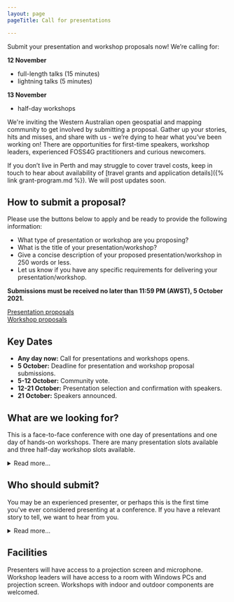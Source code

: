 ```yaml
---
layout: page
pageTitle: Call for presentations

---
```


Submit your presentation and workshop proposals now! We’re calling for:


**12 November**
- full-length talks (15 minutes)
- lightning talks (5 minutes)

**13 November**
- half-day workshops

We're inviting the Western Australian open geospatial and mapping community to get involved by submitting a proposal. Gather up your stories, hits and misses, and share with us - we’re dying to hear what you’ve been working on! There are opportunities for first-time speakers, workshop leaders, experienced FOSS4G practitioners and curious newcomers. 

If you don’t live in Perth and may struggle to cover travel costs, keep in touch to hear about availability of [travel grants and application details]({% link grant-program.md %}). We will post updates soon. 

## How to submit a proposal?

Please use the buttons below to apply and be ready to provide the following information:

- What type of presentation or workshop are you proposing?
- What is the title of your presentation/workshop?
- Give a concise description of your proposed presentation/workshop in 250 words or less.
- Let us know if you have any specific requirements for delivering your presentation/workshop.

**Submissions must be received no later than 11:59 PM (AWST), 5 October 2021.**

<div class="submit-button">
    <div class="button_wrapper center">
    <a href="https://docs.google.com/forms/d/e/1FAIpQLSdE3TOQr_VoQRZDxIP9kWNa_2YQ-bbyPyN3oPiyi4BoAVnAaw/viewform?usp=sf_link" class="btn" target="_blank">Presentation proposals</a>
    </div>
    <div class="button_wrapper center">
    <a href="https://docs.google.com/forms/d/e/1FAIpQLSd5mfXhxbSUP_yJ68OQmgXSV6DRRHwQfaEb_Y96U3Z5OrnpUw/viewform?usp=sf_link" class="btn" target="_blank">Workshop proposals</a>
    </div>
</div>

## Key Dates

* **Any day now:** Call for presentations and workshops opens.
* **5 October:** Deadline for presentation and workshop proposal submissions.
* **5-12 October:** Community vote.
* **12-21 October:** Presentation selection and confirmation with speakers.
* **21 October:** Speakers announced.

## What are we looking for?

This is a face-to-face conference with one day of presentations and one day of hands-on workshops. There are many presentation slots available and three half-day workshop slots available.

<details>
    <summary>Read more...</summary>
    {% include_relative read_more/looking_for.html %}
</details>

## Who should submit?

You may be an experienced presenter, or perhaps this is the first time you've ever considered presenting at a conference. If you have a relevant story to tell, we want to hear from you.

<details>
    <summary>Read more...</summary>
    {% include_relative read_more/submit_who.html %}
</details>

## Facilities

Presenters will have access to a projection screen and microphone. Workshop leaders will have access to a room with Windows PCs and projection screen. Workshops with indoor and outdoor components are welcomed.
